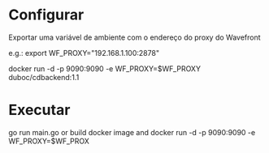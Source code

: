 

# Configurar
Exportar uma variável de ambiente com o endereço do proxy do Wavefront

e.g.: 
export WF_PROXY="192.168.1.100:2878"

docker run -d -p 9090:9090 -e WF_PROXY=$WF_PROXY duboc/cdbackend:1.1

# Executar
go run main.go or build docker image and docker run -d -p 9090:9090 -e WF_PROXY=$WF_PROX
